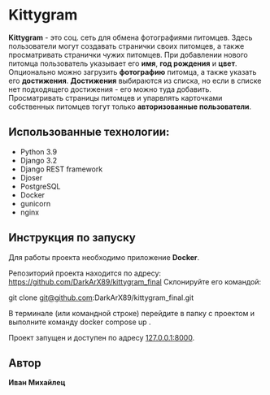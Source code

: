 #  Kittygram

**Kittygram** - это соц. сеть для обмена фотографиями питомцев. Здесь пользователи могут создавать странички своих питомцев, а также просматривать странички чужих питомцев. При добавлении нового питомца пользователь указывает его **имя**, **год рождения** и **цвет**. Опционально можно загрузить **фотографию** питомца, а также указать его **достижения**. **Достижения** выбираются из списка, но если в списке нет подходящего достижения - его можно туда добавить.
Просматривать страницы питомцев и упарвлять карточками собственных питомцев тогут только **авторизованные пользователи**.

## Использованные технологии:
- Python 3.9
- Django 3.2
- Django REST framework
- Djoser
- PostgreSQL
- Docker
- gunicorn
- nginx

## Инструкция по запуску
Для работы проекта необходимо приложение **Docker**.

Репозиторий проекта находится по адресу:
https://github.com/DarkArX89/kittygram_final
Склонируйте его командой:

git clone git@github.com:DarkArX89/kittygram_final.git

В терминале (или командной строке) перейдите в папку с проектом и выполните команду  docker compose up .

Проект запущен и доступен по адресу [127.0.0.1:8000](http://127.0.0.1:8000/).

## Автор
**Иван Михайлец**